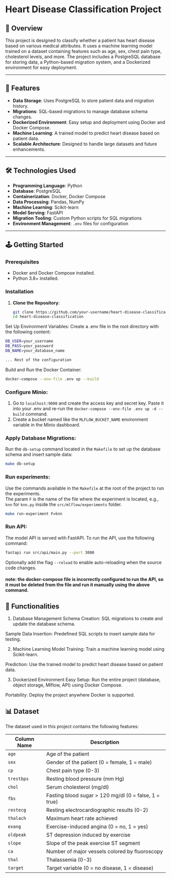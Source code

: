 # Heart Disease Classification Project

## 📖 Overview

This project is designed to classify whether a patient has heart disease based on various medical attributes. It uses a machine learning model trained on a dataset containing features such as age, sex, chest pain type, cholesterol levels, and more. The project includes a PostgreSQL database for storing data, a Python-based migration system, and a Dockerized environment for easy deployment.

---

## 🚀 Features

- **Data Storage**: Uses PostgreSQL to store patient data and migration history.
- **Migrations**: SQL-based migrations to manage database schema changes.
- **Dockerized Environment**: Easy setup and deployment using Docker and Docker Compose.
- **Machine Learning**: A trained model to predict heart disease based on patient data.
- **Scalable Architecture**: Designed to handle large datasets and future enhancements.

---

## 🛠️ Technologies Used

- **Programming Language**: Python
- **Database**: PostgreSQL
- **Containerization**: Docker, Docker Compose
- **Data Processing**: Pandas, NumPy
- **Machine Learning**: Scikit-learn
- **Model Serving**: FastAPI
- **Migration Tooling**: Custom Python scripts for SQL migrations
- **Environment Management**: `.env` files for configuration

---

## 🕹️ Getting Started

### Prerequisites

- Docker and Docker Compose installed.
- Python 3.8+ installed.

### Installation

1. **Clone the Repository**:
   ```bash
   git clone https://github.com/your-username/heart-disease-classification.git
   cd heart-disease-classification

Set Up Environment Variables:
Create a .env file in the root directory with the following content:

   ```bash
   DB_USER=your_username
   DB_PASS=your_password
   DB_NAME=your_database_name
   
   ... Rest of the configuration
   ```

Build and Run the Docker Container:

```bash
docker-compose --env-file .env up --build
```

### Configure Minio:
1. Go to `localhost:9000` and create the access key and secret key. 
Paste it into your .env and re-run the `docker-compose --env-file .env up -d --build` command.
2. Create a bucket named like the `MLFLOW_BUCKET_NAME` environment variable in the Minio dashboard.

### Apply Database Migrations:
Run the `db-setup` command located in the `Makefile` to set up the database schema and insert sample data:

```bash
make db-setup
```

### Run experiments:
Use the commands available in the `Makefile` at the root of the project to run the experiments.  
The param `F` is the name of the file where the experiment is located, e.g., `knn` for `knn.py` inside
the `src/mlflow/experiments` folder.

```bash
make run-experiment F=knn
```

### Run API:
The model API is served with FastAPI. To run the API, use the following command:

```bash
fastapi run src/api/main.py --port 3000
```

Optionally add the flag `--reload` to enable auto-reloading when the source code changes.
#### note: the docker-compose file is incorrectly configured to run the API, so it must be deleted from the file and run it manually using the above command.

## 🧩 Functionalities
1. Database Management
Schema Creation: SQL migrations to create and update the database schema.

Sample Data Insertion: Predefined SQL scripts to insert sample data for testing.

2. Machine Learning
Model Training: Train a machine learning model using Scikit-learn.

Prediction: Use the trained model to predict heart disease based on patient data.

3. Dockerized Environment
Easy Setup: Run the entire project (database, object storage, Mlflow, API) using Docker Compose.

Portability: Deploy the project anywhere Docker is supported.

## 📊 Dataset
The dataset used in this project contains the following features:

| Column Name | Description                                |
|-------------|--------------------------------------------|
| `age`       | Age of the patient                         |
| `sex`       | Gender of the patient (0 = female, 1 = male) |
| `cp`        | Chest pain type (0-3)                      |
| `trestbps`  | Resting blood pressure (mm Hg)             |
| `chol`      | Serum cholesterol (mg/dl)                  |
| `fbs`       | Fasting blood sugar > 120 mg/dl (0 = false, 1 = true) |
| `restecg`   | Resting electrocardiographic results (0-2) |
| `thalach`   | Maximum heart rate achieved                |
| `exang`     | Exercise-induced angina (0 = no, 1 = yes)  |
| `oldpeak`   | ST depression induced by exercise          |
| `slope`     | Slope of the peak exercise ST segment      |
| `ca`        | Number of major vessels colored by fluoroscopy |
| `thal`      | Thalassemia (0-3)                          |
| `target`    | Target variable (0 = no disease, 1 = disease) |
